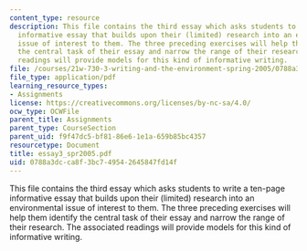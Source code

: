 ```yaml
---
content_type: resource
description: This file contains the third essay which asks students to write a ten-page
  informative essay that builds upon their (limited) research into an environmental
  issue of interest to them. The three preceding exercises will help them identify
  the central task of their essay and narrow the range of their research. The associated
  readings will provide models for this kind of informative writing.
file: /courses/21w-730-3-writing-and-the-environment-spring-2005/0788a3dcca8f3bc749542645847fd14f_essay3_spr2005.pdf
file_type: application/pdf
learning_resource_types:
- Assignments
license: https://creativecommons.org/licenses/by-nc-sa/4.0/
ocw_type: OCWFile
parent_title: Assignments
parent_type: CourseSection
parent_uid: f9f47dc5-bf81-86e6-1e1a-659b85bc4357
resourcetype: Document
title: essay3_spr2005.pdf
uid: 0788a3dc-ca8f-3bc7-4954-2645847fd14f
---
```

This file contains the third essay which asks students to write a ten-page informative essay that builds upon their (limited) research into an environmental issue of interest to them. The three preceding exercises will help them identify the central task of their essay and narrow the range of their research. The associated readings will provide models for this kind of informative writing.